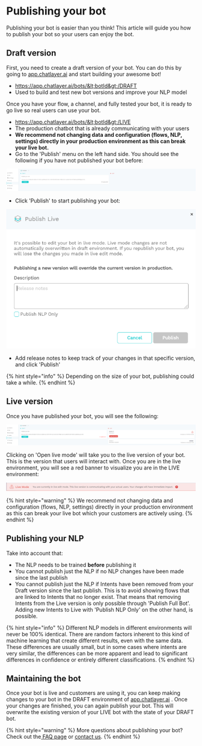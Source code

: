 # Publishing your bot

Publishing your bot is easier than you think! This article will guide you how to publish your bot so your users can enjoy the bot.

## Draft version

First, you need to create a draft version of your bot. You can do this by going to [app.chatlayer.ai](http://app.chatlayer.ai/) and start building your awesome bot!

* https://app.chatlayer.ai/bots/&lt;botId&gt;/DRAFT
* Used to build and test new bot versions and improve your NLP model

Once you have your flow, a channel, and fully tested your bot, it is ready to go live so real users can use your bot.

* https://app.chatlayer.ai/bots/&lt;botId&gt;/LIVE
* The production chatbot that is already communicating with your users
* **We recommend not changing data and configuration \(flows, NLP, settings\) directly in your production environment as this can break your live bot.**
* Go to  the 'Publish' menu on the left hand side. You should see the following if you have not published your bot before:

![](../../.gitbook/assets/image%20%28583%29.png)

* Click 'Publish' to start publishing your bot:

![](../../.gitbook/assets/image%20%28584%29.png)

* Add release notes to keep track of your changes in that specific version, and click 'Publish'

{% hint style="info" %}
Depending on the size of your bot, publishing could take a while.
{% endhint %}

## Live version

Once you have published your bot, you will see the following:

![](../../.gitbook/assets/image%20%28586%29.png)

Clicking on 'Open live mode' will take you to the live version of your bot. This is the version that users will interact with. Once you are in the live environment, you will see a red banner to visualize you are in the LIVE environment:

![](../../.gitbook/assets/image%20%28585%29.png)



{% hint style="warning" %}
We recommend not changing data and configuration \(flows, NLP, settings\) directly in your production environment as this can break your live bot which your customers are actively using. 
{% endhint %}

## Publishing your NLP

Take into account that:

* The NLP needs to be trained **before** publishing it
* You cannot publish just the NLP if no NLP changes have been made since the last publish
* You cannot publish just the NLP if Intents have been removed from your Draft version since the last publish. This is to avoid showing flows that are linked to Intents that no longer exist. That means that removing Intents from the Live version is only possible through 'Publish Full Bot'. Adding new Intents to Live with 'Publish NLP Only' on the other hand, is possible.

{% hint style="info" %}
Different NLP models in different environments will never be 100% identical. There are random factors inherent to this kind of machine learning that create different results, even with the same data. These differences are usually small, but in some cases where intents are very similar, the differences can be more apparent and lead to significant differences in confidence or entirely different classifications. 
{% endhint %}

## Maintaining the bot

Once your bot is live and customers are using it, you can keep making changes to your bot in the DRAFT environment of [app.chatlayer.ai](http://app.chatlayer.ai/) . Once your changes are finished, you can again publish your bot. This will overwrite the existing version of your LIVE bot with the state of your DRAFT bot.

{% hint style="warning" %}
More questions about publishing your bot? Check out the[ FAQ page](https://docs.chatlayer.ai/bot-answers/publishing-your-bot/publishing-new) or [contact us](http://support.chatlayer.ai). 
{% endhint %}

